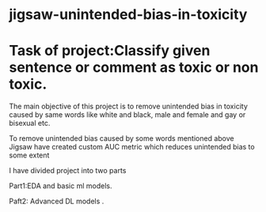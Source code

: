 # jigsaw-unintended-bias-in-toxicity
# Task of project:Classify given sentence or comment as toxic or non toxic.

The main objective of this project is to remove unintended bias in toxicity caused by same words like white and black, male and female and gay or bisexual etc.

To remove unintended bias caused by some words mentioned above Jigsaw have created custom AUC metric which reduces unintended bias to some extent

I have divided project into two parts 

Part1:EDA and basic ml models.

Paft2: Advanced DL models .
